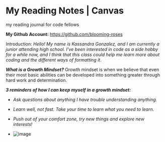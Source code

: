 # My Reading Notes | Canvas
my reading journal for code fellows

**My Github Account:** https://github.com/blooming-roses

Introduction: 
_Hello! My name is Kassandra Gonzalez, and I am currently a junior attending high school. I've been interested in code as a side hobby for a while now, and I think that this class could help me learn more about coding and the different ways of formatting it._

***What is a Growth Mindset?*** 
Growth mindset is when we believe that even their most basic abilities can be developed into something greater through hard work and determination.

***3 reminders of how I can keep myself in a growth mindset:*** 
 - *Ask questions about anything I have trouble understanding anything.*
 - *Learn well, not fast. Take your time to learn what you need to learn.*
 - *Push out of your comfort zone, try new things and explore new interests!*

 - ![image](https://github.com/blooming-roses/reading-notes/assets/152890089/ff550b61-2f9d-4bc0-87fa-1d6e6a2447a6)
